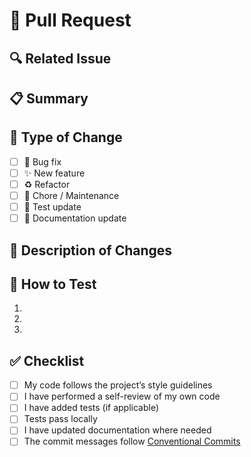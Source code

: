 # 📝 Pull Request

## 🔍 Related Issue
<!-- Link to related issue(s), e.g., Closes #123 -->

## 📋 Summary
<!-- Briefly describe what this PR does and why -->


## 🧩 Type of Change
<!-- Please delete options that are not relevant -->
- [ ] 🐛 Bug fix
- [ ] ✨ New feature
- [ ] ♻️ Refactor
- [ ] 🧹 Chore / Maintenance
- [ ] 🧪 Test update
- [ ] 📝 Documentation update

## 🧠 Description of Changes
<!-- Detailed explanation of what changed and why -->

## 🧪 How to Test
<!-- Steps for reviewers to verify your work -->
1. 
2. 
3. 

## ✅ Checklist
- [ ] My code follows the project’s style guidelines
- [ ] I have performed a self-review of my own code
- [ ] I have added tests (if applicable)
- [ ] Tests pass locally
- [ ] I have updated documentation where needed
- [ ] The commit messages follow [Conventional Commits](https://www.conventionalcommits.org/)